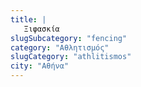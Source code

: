 ```yaml
---
title: |
   Ξιφασκία
slugSubcategory: "fencing"
category: "Αθλητισμός"
slugCategory: "athlitismos"
city: "Αθήνα"
---
```


